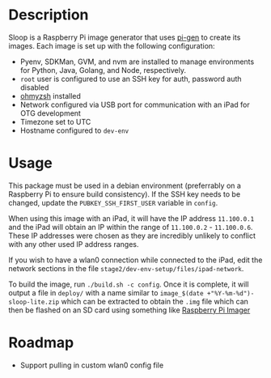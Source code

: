 # Description
Sloop is a Raspberry Pi image generator that uses [pi-gen](https://github.com/RPi-Distro/pi-gen) to create its images. Each image is set up with the following configuration:
* Pyenv, SDKMan, GVM, and nvm are installed to manage environments for Python, Java, Golang, and Node, respectively.
* `root` user is configured to use an SSH key for auth, password auth disabled
* [ohmyzsh](https://ohmyz.sh/) installed
* Network configured via USB port for communication with an iPad for OTG development
* Timezone set to UTC
* Hostname configured to `dev-env`

# Usage
This package must be used in a debian environment (preferrably on a Raspberry Pi to ensure build consistency). If the SSH key needs to be changed, update the `PUBKEY_SSH_FIRST_USER` variable in `config`.

When using this image with an iPad, it will have the IP address `11.100.0.1` and the iPad will obtain an IP within the range of `11.100.0.2` - `11.100.0.6`. These IP addresses were chosen as they are incredibly unlikely to conflict with any other used IP address ranges.

If you wish to have a wlan0 connection while connected to the iPad, edit the network sections in the file `stage2/dev-env-setup/files/ipad-network`.

To build the image, run `./build.sh -c config`. Once it is complete, it will output a file in `deploy/` with a name similar to `image_$(date +"%Y-%m-%d")-sloop-lite.zip` which can be extracted to obtain the `.img` file which can then be flashed on an SD card using something like [Raspberry Pi Imager](https://www.raspberrypi.com/software/)

# Roadmap
* Support pulling in custom wlan0 config file
